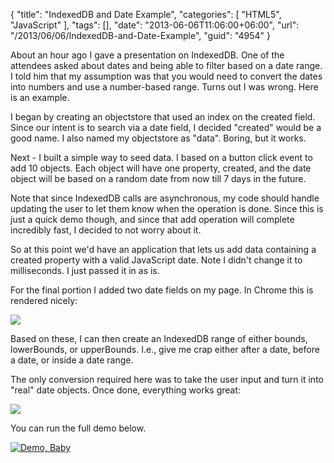 {
	"title": "IndexedDB and Date Example",
	"categories": [
		"HTML5",
		"JavaScript"
	],
	"tags": [],
	"date": "2013-06-06T11:06:00+06:00",
	"url": "/2013/06/06/IndexedDB-and-Date-Example",
	"guid": "4954"
}

About an hour ago I gave a presentation on IndexedDB. One of the attendees asked about dates and being able to filter based on a date range. I told him that my assumption was that you would need to convert the dates into numbers and use a number-based range. Turns out I was wrong. Here is an example.
<!--more-->
I began by creating an objectstore that used an index on the created field. Since our intent is to search via a date field, I decided "created" would be a good name. I also named my objectstore as "data". Boring, but it works. 

<script src="https://gist.github.com/cfjedimaster/5722073.js"></script>

Next - I built a simple way to seed data. I based on a button click event to add 10 objects. Each object will have one property, created, and the date object will be based on a random date from now till 7 days in the future.

<script src="https://gist.github.com/cfjedimaster/5722082.js"></script>

Note that since IndexedDB calls are asynchronous, my code should handle updating the user to let them know when the operation is done. Since this is just a quick demo though, and since that add operation will complete incredibly fast, I decided to not worry about it.

So at this point we'd have an application that lets us add data containing a created property with a valid JavaScript date. Note I didn't change it to milliseconds. I just passed it in as is.

For the final portion I added two date fields on my page. In Chrome this is rendered nicely:

<img src="https://static.raymondcamden.com/images/Screenshot_6_6_13_9_52_AM.png" />

Based on these, I can then create an IndexedDB range of either bounds, lowerBounds, or upperBounds. I.e., give me crap either after a date, before a date, or inside a date range.

<script src="https://gist.github.com/cfjedimaster/5722112.js"></script>

The only conversion required here was to take the user input and turn it into "real" date objects. Once done, everything works great:

<img src="https://static.raymondcamden.com/images/Screenshot_6_6_13_9_55_AM.png" />

You can run the full demo below.

<a href="https://static.raymondcamden.com/demos/2013/jun/6/test1.html"><img src="https://static.raymondcamden.com/images/icon_128.png" title="Demo, Baby" border="0"></a>